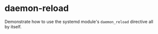 daemon-reload
=============

Demonstrate how to use the systemd module's `daemon_reload` directive all by
itself.
